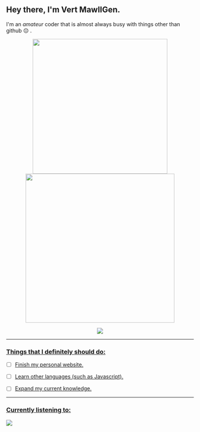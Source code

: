 ## Hey there, I'm Vert MawIIGen. &emsp; <img src="https://komarev.com/ghpvc/?username=VertMawIIGen&color=orange&style=for-the-badge" alt="" align="right">

I'm an *amateur* coder that is almost always busy with things other than github :pensive: .

<p align="center">
  <tr>
    <td align="center" style="padding=0;width="50%"">
      <a href="https://github.com/VertMawIIGen">
      <img width="362px" src="https://github-readme-stats.vercel.app/api?username=VertMawIIGen&show_icons=true&bg_color=50,F6EA41,F048C6,99EDC3&text_color=7A3803&border_color=E4000F&title_color=871C0E&icon_color=8D4004&count_private=true&include_all_commits=true&enable_animations=true" />
    </td>
      <td align="center" style="padding=0;width="50%"">
      <a href="https://github.com/VertMawIIGen">
      <img width="400px" src="https://github-readme-stats.vercel.app/api/top-langs/?username=VertMawIIGen&layout=compact&bg_color=60,ACDDDE,E1F8DC,F7D8BA&text_color=7A3803&border_color=FFAA87&title_color=FF8164&count_private=true&enable_animations=true" />
    </td>
  </tr>
</p>

<p align="center">
  <tr>
    <td align="center" style="padding=0;width=50%;margin-right=800px">
      <a href="https://github.com/VertMawIIGen">
      <img src="http://github-profile-summary-cards.vercel.app/api/cards/profile-details?username=VertMawIIGen&theme=moltack" />
    </td>
  </tr>
</p>
 


---

### Things that I definitely should do:
- [ ] Finish my personal website.
- [ ] Learn other languages (such as Javascript).
- [ ] Expand my current knowledge.


---
### Currently listening to:

<p align="left">
  <tr>
    <td align="left" style="padding=0;width=50%;margin-right=800px">
      <a href="https://spotify-github-profile.vercel.app/api/view?uid=31b4mbfkdwux2upx4tosmhwiypa4&redirect=true">
      <img src="https://spotify-github-profile.vercel.app/api/view?uid=31b4mbfkdwux2upx4tosmhwiypa4&cover_image=true&theme=novatorem&show_offline=false&background_color=d54848&interchange=true&bar_color=0c9207&bar_color_cover=true">
    </td>
  </tr>
</p>
